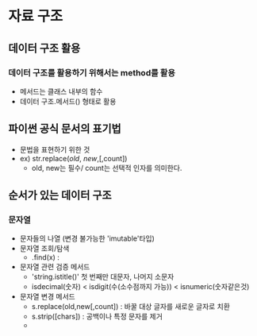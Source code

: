 # 자료 구조
## 데이터 구조 활용
### 데이터 구조를 활용하기 위해서는 method를 활용
- 메서드는 클래스 내부의 함수
- 데이터 구조.메서드() 형태로 활용
## 파이썬 공식 문서의 표기법
- 문법을 표현하기 위한 것
- ex) str.replace(*old*, *new*,\[,count\])
  - old, new는 필수/ count는 선택적 인자를 의미한다.
## 순서가 있는 데이터 구조
### 문자열
- 문자들의 나열 (변경 불가능한 \'imutable'타입)
- 문자열 조회/탐색
  - .find(x) : 
- 문자열 관련 검증 메서드
  - 'string.istitle()' 첫 번째만 대문자, 나머지 소문자
  - isdecimal(숫자) < isdigit(수(소수점까지 가능)) < isnumeric(숫자같은것)
- 문자열 변경 메서드
  - s.replace(old,new[,count]) : 바꿀 대상 글자를 새로운 글자로 치환
  - s.strip(\[chars]) : 공백이나 특정 문자를 제거
  - 
